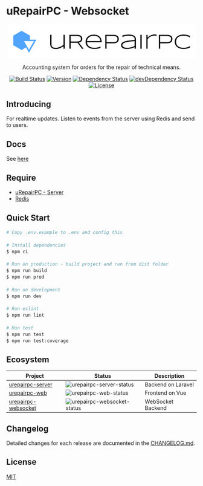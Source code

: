 # uRepairPC - Websocket

<p align="center">
    <a href="https://github.com/uRepairPC">
        <img width="500" src="https://raw.githubusercontent.com/uRepairPC/docs/master/public/logo-left-icon.png" alt="uRepairPC">
    </a>
</p>
<p align="center">
    Accounting system for orders for the repair of technical means.
</p>

<p align="center">
    <a href="https://circleci.com/gh/uRepairPC/websocket" rel="nofollow"><img src="https://circleci.com/gh/uRepairPC/websocket.svg?style=shield" alt="Build Status"></a>
    <a href="https://github.com/uRepairPC/websocket" rel="nofollow"><img src="https://img.shields.io/github/package-json/v/urepairpc/websocket.svg" alt="Version"></a>
    <a href="https://david-dm.org/uRepairPC/websocket" rel="nofollow"><img src="https://david-dm.org/uRepairPC/websocket.svg" alt="Dependency Status"></a>
    <a href="https://david-dm.org/uRepairPC/websocket?type=dev" rel="nofollow"><img src="https://david-dm.org/uRepairPC/websocket/dev-status.svg" alt="devDependency Status"></a>
    <a href="https://github.com/uRepairPC/websocket" rel="nofollow"><img src="https://img.shields.io/github/license/urepairpc/websocket.svg" alt="License"></a>
</p>

## Introducing
For realtime updates. Listen to events from the server using Redis and send to users.

## Docs
See [here](https://urepairpc.github.io/docs/)

## Require
- [uRepairPC - Server](https://github.com/uRepairPC/server)
- [Redis](https://redis.io/)

## Quick Start
```bash
# Copy .env.example to .env and config this

# Install dependencies
$ npm ci

# Run on production - build project and run from dist folder
$ npm run build
$ npm run prod

# Run on development
$ npm run dev

# Run eslint
$ npm run lint

# Run test
$ npm run test
$ npm run test:coverage
```

## Ecosystem
| Project | Status | Description |
|---------|--------|-------------|
| [urepairpc-server]    | ![urepairpc-server-status]    | Backend on Laravel |
| [urepairpc-web]       | ![urepairpc-web-status]       | Frontend on Vue |
| [urepairpc-websocket] | ![urepairpc-websocket-status] | WebSocket Backend |

[urepairpc-server]: https://github.com/uRepairPC/server
[urepairpc-server-status]: https://img.shields.io/github/tag/urepairpc/server.svg

[urepairpc-web]: https://github.com/uRepairPC/web
[urepairpc-web-status]: https://img.shields.io/github/package-json/v/urepairpc/web.svg

[urepairpc-websocket]: https://github.com/uRepairPC/websocket
[urepairpc-websocket-status]: https://img.shields.io/github/package-json/v/urepairpc/websocket.svg

## Changelog
Detailed changes for each release are documented in the [CHANGELOG.md](https://github.com/uRepairPC/websocket/blob/master/CHANGELOG.md).

## License
[MIT](https://opensource.org/licenses/MIT)
